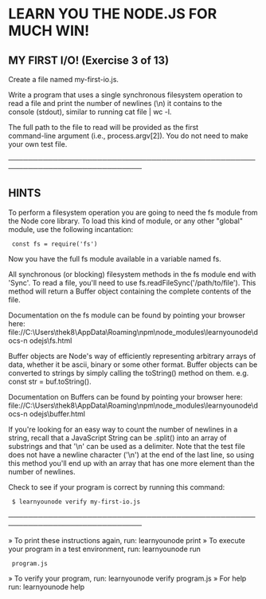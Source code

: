 # LEARN YOU THE NODE.JS FOR MUCH WIN!

## MY FIRST I/O! (Exercise 3 of 13)

Create a file named my-first-io.js.

Write a program that uses a single synchronous filesystem operation to  
 read a file and print the number of newlines (\n) it contains to the  
 console (stdout), similar to running cat file | wc -l.

The full path to the file to read will be provided as the first  
 command-line argument (i.e., process.argv[2]). You do not need to make  
 your own test file.

─────────────────────────────────────────────────────────────────────────────

## HINTS

To perform a filesystem operation you are going to need the fs module from  
 the Node core library. To load this kind of module, or any other "global"  
 module, use the following incantation:

     const fs = require('fs')

Now you have the full fs module available in a variable named fs.

All synchronous (or blocking) filesystem methods in the fs module end with
'Sync'. To read a file, you'll need to use
fs.readFileSync('/path/to/file'). This method will return a Buffer object
containing the complete contents of the file.

Documentation on the fs module can be found by pointing your browser here:
file://C:\Users\thek8\AppData\Roaming\npm\node_modules\learnyounode\docs-n
odejs\fs.html

Buffer objects are Node's way of efficiently representing arbitrary arrays
of data, whether it be ascii, binary or some other format. Buffer objects
can be converted to strings by simply calling the toString() method on
them. e.g. const str = buf.toString().

Documentation on Buffers can be found by pointing your browser here:
file://C:\Users\thek8\AppData\Roaming\npm\node_modules\learnyounode\docs-n
odejs\buffer.html

If you're looking for an easy way to count the number of newlines in a
string, recall that a JavaScript String can be .split() into an array of
substrings and that '\n' can be used as a delimiter. Note that the test
file does not have a newline character ('\n') at the end of the last line,
so using this method you'll end up with an array that has one more element
than the number of newlines.

Check to see if your program is correct by running this command:

     $ learnyounode verify my-first-io.js

─────────────────────────────────────────────────────────────────────────────

» To print these instructions again, run: learnyounode print
» To execute your program in a test environment, run: learnyounode run

     program.js

» To verify your program, run: learnyounode verify program.js
» For help run: learnyounode help
